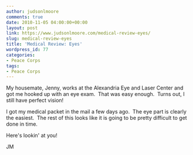 ```yaml
---
author: judsonlmoore
comments: true
date: 2010-11-05 04:00:00+00:00
layout: post
link: https://www.judsonlmoore.com/medical-review-eyes/
slug: medical-review-eyes
title: 'Medical Review: Eyes'
wordpress_id: 77
categories:
- Peace Corps
tags:
- Peace Corps
---
```


My housemate, Jenny, works at the Alexandria Eye and Laser Center and got me hooked up with an eye exam.  That was easy enough.  Turns out, I still have perfect vision!




I got my medical packet in the mail a few days ago.  The eye part is clearly the easiest.  The rest of this looks like it is going to be pretty difficult to get done in time.  




Here's lookin' at you!




JM
